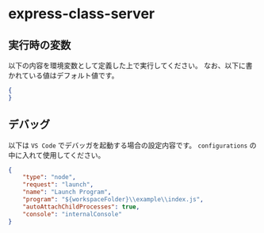 # express-class-server

## 実行時の変数

以下の内容を環境変数として定義した上で実行してください。
なお、以下に書かれている値はデフォルト値です。

```.json
{
}
```

## デバッグ

以下は `VS Code` でデバッガを起動する場合の設定内容です。
`configurations` の中に入れて使用してください。

```launch.json
{
	"type": "node",
	"request": "launch",
	"name": "Launch Program",
	"program": "${workspaceFolder}\\example\\index.js",
	"autoAttachChildProcesses": true,
	"console": "internalConsole"
}
```
